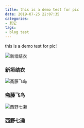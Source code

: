 ```yaml
---
title: this is a demo test for pic
date: 2019-07-25 22:07:35
categories:
- 其它
tags:
- blog test
---
```


this is a demo test for pic!


![新垣结衣](新垣结衣.jpg)
### 新垣结衣

![斋藤飞鸟](斋藤飞鸟.jpg)
### 斋藤飞鸟


![西野七濑](西野七濑.jpg)
### 西野七濑